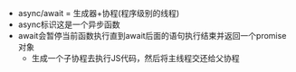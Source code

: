 - async/await = 生成器+协程(程序级别的线程)
- async标识这是一个异步函数
- await会暂停当前函数执行直到await后面的语句执行结束并返回一个promise对象
	- 生成一个子协程去执行JS代码，然后将主线程交还给父协程